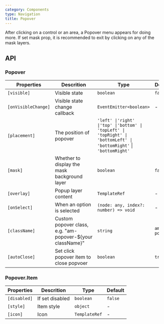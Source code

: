 ```yaml
---
category: Components
type: Navigation
title: Popover
---
```


After clicking on a control or an area, a Popover menu appears for doing more.
If set mask prop, it is recommended to exit by clicking on any of the mask layers.


## API

### Popover

Properties | Descrition | Type | Default
-----------|------------|------|--------
| `[visible]` | Visible state | `boolean` | `false` |
| `[onVisibleChange]` | Visible state change callback | `EventEmitter<boolean>` | - |
| `[placement]` | The position of popover | `'left' \|'right' \|'top' \|'bottom' \| 'topLeft' \| 'topRight' \| 'bottomLeft' \| 'bottomRight'` \| `'bottomRight'` |
| `[mask]` | Whether to display the mask background layer | `boolean` | `false` |
| `[overlay]` | Popup layer content | `TemplateRef` | - |
| `[onSelect]` | When an option is selected | `(node: any, index?: number) => void` | - |
| `[className]` | Custom popover class, e.g. "am-popover-${your className}" | `string` | `am-popover` | 
| `[autoClose]` | Set click popover item to close popvoer | `boolean` | `true` |

### Popover.Item

Properties | Descrition | Type | Default
-----------|------------|------|--------
| `[disabled]` | If set disabled | `boolean` | `false` |
| `[style]` | Item style | `object` | - |
| `[icon]` | Icon | `TemplateRef` | - |
